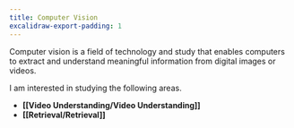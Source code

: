 ```yaml
---
title: Computer Vision
excalidraw-export-padding: 1
---
```

Computer vision is a field of technology and study that enables computers to extract and understand meaningful information from digital images or videos.

I am interested in studying the following areas.

- **[[Video Understanding/Video Understanding]]**
- **[[Retrieval/Retrieval]]**

